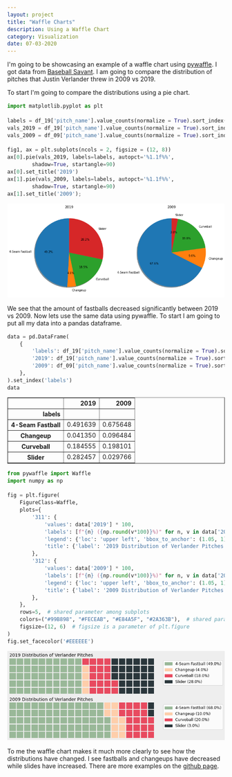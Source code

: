 ```yaml
---
layout: project
title: "Waffle Charts"
description: Using a Waffle Chart
category: Visualization
date: 07-03-2020
---
```


I'm going to be showcasing an example of a waffle chart using [pywaffle](https://github.com/gyli/PyWaffle).  I got data from [Baseball Savant](https://baseballsavant.mlb.com/).  I am going to compare the distribution of pitches that Justin Verlander threw in 2009 vs 2019. 

To start I'm going to compare the distributions using a pie chart. 


```python
import matplotlib.pyplot as plt

labels = df_19['pitch_name'].value_counts(normalize = True).sort_index().index
vals_2019 = df_19['pitch_name'].value_counts(normalize = True).sort_index().values
vals_2009 = df_09['pitch_name'].value_counts(normalize = True).sort_index().values

fig1, ax = plt.subplots(ncols = 2, figsize = (12, 8))
ax[0].pie(vals_2019, labels=labels, autopct='%1.1f%%',
        shadow=True, startangle=90)
ax[0].set_title('2019')
ax[1].pie(vals_2009, labels=labels, autopct='%1.1f%%',
        shadow=True, startangle=90)
ax[1].set_title('2009');
```


![png](https://raw.githubusercontent.com/sik-flow/sik-flow.github.io/master/_projects/images/pywaffle_files/pywaffle_1_0.png)


We see that the amount of fastballs decreased significantly between 2019 vs 2009.  Now lets use the same data using pywaffle.  To start I am going to put all my data into a pandas dataframe. 


```python
data = pd.DataFrame(
    {
        'labels': df_19['pitch_name'].value_counts(normalize = True).sort_index().index,
        '2019': df_19['pitch_name'].value_counts(normalize = True).sort_index(),
        '2009': df_09['pitch_name'].value_counts(normalize = True).sort_index(),
    },
).set_index('labels')
data
```




<div>
<style scoped>
    .dataframe tbody tr th:only-of-type {
        vertical-align: middle;
    }

    .dataframe tbody tr th {
        vertical-align: top;
    }

    .dataframe thead th {
        text-align: right;
    }
</style>
<table border="1" class="dataframe">
  <thead>
    <tr style="text-align: right;">
      <th></th>
      <th>2019</th>
      <th>2009</th>
    </tr>
    <tr>
      <th>labels</th>
      <th></th>
      <th></th>
    </tr>
  </thead>
  <tbody>
    <tr>
      <th>4-Seam Fastball</th>
      <td>0.491639</td>
      <td>0.675648</td>
    </tr>
    <tr>
      <th>Changeup</th>
      <td>0.041350</td>
      <td>0.096484</td>
    </tr>
    <tr>
      <th>Curveball</th>
      <td>0.184555</td>
      <td>0.198101</td>
    </tr>
    <tr>
      <th>Slider</th>
      <td>0.282457</td>
      <td>0.029766</td>
    </tr>
  </tbody>
</table>
</div>




```python
from pywaffle import Waffle
import numpy as np

fig = plt.figure(
    FigureClass=Waffle,
    plots={
        '311': {
            'values': data['2019'] * 100,
            'labels': [f"{n} ({np.round(v*100)}%)" for n, v in data['2019'].items()],
            'legend': {'loc': 'upper left', 'bbox_to_anchor': (1.05, 1), 'fontsize': 12},
            'title': {'label': '2019 Distribution of Verlander Pitches', 'loc': 'left', 'fontsize': 14}
        },
        '312': {
            'values': data['2009'] * 100,
            'labels': [f"{n} ({np.round(v*100)}%)" for n, v in data['2009'].items()],
            'legend': {'loc': 'upper left', 'bbox_to_anchor': (1.05, 1), 'fontsize': 12},
            'title': {'label': '2009 Distribution of Verlander Pitches', 'loc': 'left', 'fontsize': 14}
        },
    },
    rows=5,  # shared parameter among subplots
    colors=("#99B898", "#FECEAB", "#E84A5F", "#2A363B"),  # shared parameter among subplots
    figsize=(12, 6)  # figsize is a parameter of plt.figure
)
fig.set_facecolor('#EEEEEE')
```


![png](https://raw.githubusercontent.com/sik-flow/sik-flow.github.io/master/_projects/images/pywaffle_files/pywaffle_4_0.png)


To me the waffle chart makes it much more clearly to see how the distributions have changed.  I see fastballs and changeups have decreased while slides have increased.  There are more examples on the [github page](https://github.com/gyli/PyWaffle).
